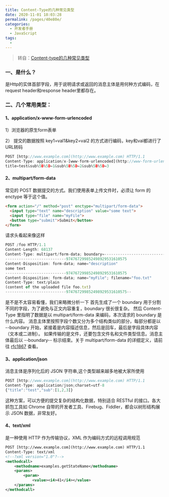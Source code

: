 ```yaml
---
title: Content-Type的几种常见类型
date: 2020-11-01 18:03:28
permalink: /pages/40e80e/
categories: 
  - 开发者手册
  - JavaScript
tags: 
  - 
---
```


> 转自：[Content-type的几种常见类型](https://www.jianshu.com/p/ba40da728806)
### 一、是什么？

是Http的实体首部字段，用于说明请求或返回的消息主体是用何种方式编码，在request header和response header里都存在。

### 二、几个常用类型：

#### 1、application/x-www-form-urlencoded

1）浏览器的原生form表单

2） 提交的数据按照 key1=val1&key2=val2 的方式进行编码，key和val都进行了URL转码

``` js
POST [http://www.example.com](http://www.example.com) HTTP/1.1 
Content-Type: application/x-[www-form-urlencoded](http://www-form-urlencoded);charset=utf-8 
title=test&sub%5B%5D=1&sub%5B%5D=2&sub%5B%5D=3 
```
#### 2、multipart/form-data
常见的 POST 数据提交的方式。我们使用表单上传文件时，必须让 form 的 enctype 等于这个值。
``` html
<form action="/" method="post" enctype="multipart/form-data">
  <input type="text" name="description" value="some text">
  <input type="file" name="myFile">
  <button type="submit">Submit</button>
</form>
```
请求头看起来像这样
``` js
POST /foo HTTP/1.1
Content-Length: 68137
Content-Type: multipart/form-data; boundary=---------------------------974767299852498929531610575
---------------------------974767299852498929531610575
Content-Disposition: form-data; name="description"
some text
---------------------------974767299852498929531610575
Content-Disposition: form-data; name="myFile"; filename="foo.txt"
Content-Type: text/plain
(content of the uploaded file foo.txt)
---------------------------974767299852498929531610575--
```
是不是不太容易看懂，我们来略微分析一下
首先生成了一个 boundary 用于分割不同的字段，为了避免与正文内容重复，boundary 很长很复杂。
然后 Content-Type 里指明了数据是以 multipart/form-data 来编码，本次请求的 boundary 是什么内容。
消息主体里按照字段个数又分为多个结构类似的部分，每部分都是以 --boundary 开始，紧接着是内容描述信息，然后是回车，最后是字段具体内容（文本或二进制）。
如果传输的是文件，还要包含文件名和文件类型信息。消息主体最后以 --boundary-- 标示结束。关于 multipart/form-data 的详细定义，请前往 [rfc1867](https://www.ietf.org/rfc/rfc1867.txt) 查看。
#### 3、application/json
消息主体是序列化后的 JSON 字符串,这个类型越来越多地被大家所使用
``` js
POST [http://www.example.com](http://www.example.com) HTTP/1.1 
Content-Type: application/json;charset=utf-8 
{"title":"test","sub":[1,2,3]}
```
这种方案，可以方便的提交复杂的结构化数据，特别适合 RESTful 的接口。各大抓包工具如 Chrome 自带的开发者工具、Firebug、Fiddler，都会以树形结构展示 JSON 数据，非常友好。
#### 4、text/xml
是一种使用 HTTP 作为传输协议，XML 作为编码方式的远程调用规范
``` xml
POST [http://www.example.com](http://www.example.com) HTTP/1.1 
Content-Type: text/xml 
<!--?xml version="1.0"?--> 
<methodcall> 
    <methodname>examples.getStateName</methodname> 
    <params> 
        <param> 
            <value><i4>41</i4></value> 
    </params> 
</methodcall> 
```
